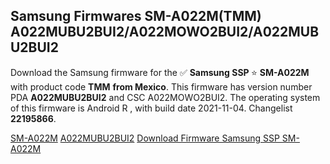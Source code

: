 <h2>Samsung Firmwares SM-A022M(TMM) A022MUBU2BUI2/A022MOWO2BUI2/A022MUBU2BUI2</h2>
Download the Samsung firmware for the ✅ <strong>Samsung SSP </strong> ⭐ <strong>SM-A022M</strong> with product code <strong>TMM</strong> <strong> from Mexico</strong>. This firmware has version number PDA <strong>A022MUBU2BUI2</strong> and CSC A022MOWO2BUI2. The operating system of this firmware is Android R , with build date 2021-11-04. Changelist <strong>22195866</strong>.


[SM-A022M](https://samfirm.shop/samsung/model/SM-A022M)
[A022MUBU2BUI2](https://samfirm.shop/samsung/pda/A022MUBU2BUI2)
[Download Firmware Samsung SSP SM-A022M](https://samfirm.shop/samsung/firmware/471441)
